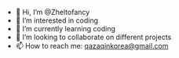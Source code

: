 - 👋 Hi, I’m @Zheltofancy
- 👀 I’m interested in coding
- 🌱 I’m currently learning coding
- 💞️ I’m looking to collaborate on different projects
- 📫 How to reach me: qazaqinkorea@gmail.com

<!---
Zheltofancy/Zheltofancy is a ✨ special ✨ repository because its `README.md` (this file) appears on your GitHub profile.
You can click the Preview link to take a look at your changes.
--->
